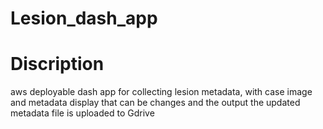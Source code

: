 # Lesion_dash_app
# Discription
aws deployable dash app for collecting lesion metadata, with case image and metadata display that can be changes and the output the updated metadata file is uploaded to Gdrive
